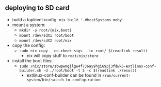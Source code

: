 ## deploying to SD card
- build a toplevel config: `nix build '.#hostSystems.moby'`
- mount a system:
  - `mkdir -p root/{nix,boot}`
  - `mount /dev/sdX1 root/boot`
  - `mount /dev/sdX2 root/nix`
- copy the config:
  - `sudo nix copy --no-check-sigs --to root/ $(readlink result)`
    - nix will copy stuff to `root/nix/store`
- install the boot files:
  - `sudo /nix/store/sbwpwngjlgw4f736ay9hgi69pj3fdwk5-extlinux-conf-builder.sh -d ./root/boot -t 5 -c $(readlink ./result)`
    - extlinux-conf-builder can be found in `/run/current-system/bin/switch-to-configuration`
